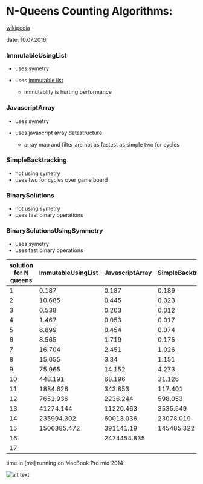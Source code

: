 # N-Queens Counting Algorithms:
[wikipedia](https://en.wikipedia.org/wiki/Eight_queens_puzzle) 

date: 10.07.2016

### ImmutableUsingList
* uses symetry 
* uses [immutable list](https://facebook.github.io/immutable-js/docs/#/List) 
    
    * immutablity is hurting performance 

### JavascriptArray
* uses symetry
* uses javascript array datastructure

	* array map and filter are not as fastest as simple two for cycles
    
### SimpleBacktracking
* not using symetry
* uses two for cycles over game board

### BinarySolutions
* not using symetry
* uses fast binary operations

### BinarySolutionsUsingSymmetry
* uses symetry
* uses fast binary operations

| solution for N queens | ImmutableUsingList | JavascriptArray | SimpleBacktracking | BinarySolutions | BinarySolutionsUsingSymmetry |
|-----------------------|--------------------|-----------------|--------------------|-----------------|------------------------------|
| 1                     | 0.187              | 0.187           | 0.189              | 0.14            | 0.093                        |
| 2                     | 10.685             | 0.445           | 0.023              | 0.019           | 0.103                        |
| 3                     | 0.538              | 0.203           | 0.012              | 0.005           | 0.017                        |
| 4                     | 1.467              | 0.053           | 0.017              | 0.006           | 0.005                        |
| 5                     | 6.899              | 0.454           | 0.074              | 0.013           | 0.007                        |
| 6                     | 8.565              | 1.719           | 0.175              | 0.019           | 0.007                        |
| 7                     | 16.704             | 2.451           | 1.026              | 0.035           | 0.02                         |
| 8                     | 15.055             | 3.34            | 1.151              | 0.108           | 0.044                        |
| 9                     | 75.965             | 14.152          | 4.273              | 0.647           | 0.176                        |
| 10                    | 448.191            | 68.196          | 31.126             | 0.796           | 0.711                        |
| 11                    | 1884.626           | 343.853         | 117.401            | 4.193           | 1.857                        |
| 12                    | 7651.936           | 2236.244        | 598.053            | 14.803          | 7.658                        |
| 13                    | 41274.144          | 11220.463       | 3535.549           | 86.476          | 44.587                       |
| 14                    | 235994.302         | 60013.036       | 23078.019          | 505.164         | 232.241                      |
| 15                    | 1506385.472        | 391141.19       | 145485.322         | 3136.496        | 1606.969                     |
| 16                    |                    | 2474454.835     |                    | 28069.038       | 12367.12                     |
| 17                    |                    |                 |                    | 214466.428      | 94513.589                    |

time in [ms] running on MacBook Pro mid 2014

![alt text][chart]

[chart]: http://image.prntscr.com/image/adce892195424666a4039d14481c970d.png "N Queen Algorithms chart"


